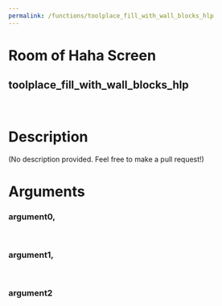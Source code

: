 ```yaml
---
permalink: /functions/toolplace_fill_with_wall_blocks_hlp
---
```

# Room of Haha Screen  
## toolplace_fill_with_wall_blocks_hlp  
&nbsp;  
# Description  
(No description provided. Feel free to make a pull request!) 
&nbsp;  
# Arguments
### argument0, 

&nbsp;  
### argument1, 

&nbsp;  
### argument2

&nbsp;  


